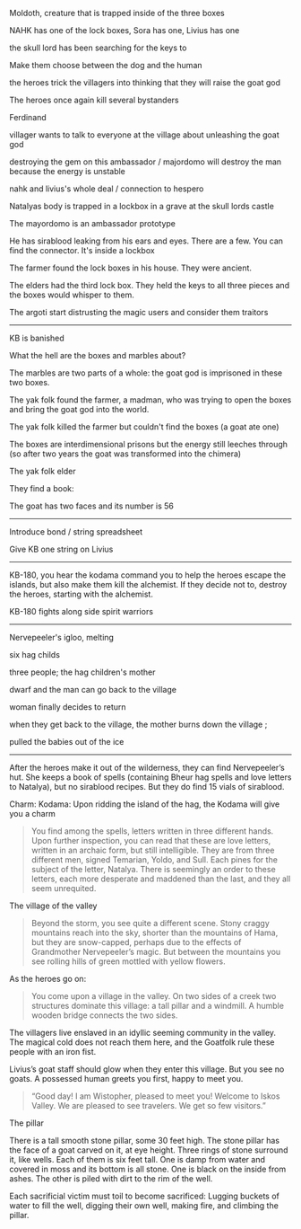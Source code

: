 Moldoth, creature that is trapped inside of the three boxes 



NAHK has one of the lock boxes, Sora has one, Livius has one 


the skull lord has been searching for the keys to 

Make them choose between the dog and the human

the heroes trick the villagers into thinking that they will raise the goat god 


The heroes once again kill several bystanders 

Ferdinand 

villager wants to talk to everyone at the village about unleashing the goat god 


destroying the gem on this ambassador / majordomo will destroy the man because the energy is unstable 

nahk  and livius's whole deal / connection to hespero 

Natalyas body is trapped in a lockbox in a grave at the skull lords castle 

The mayordomo is an ambassador prototype 

He has sirablood leaking from his ears and eyes. There are a few. You can find the connector. It's inside a lockbox 

The farmer found the lock boxes in his house. They were ancient. 

The elders had the third lock box. They held the keys to all three pieces and the boxes would whisper to them. 

The argoti start distrusting the magic users and consider them traitors 

---------

KB is banished

What the hell are the boxes and marbles about? 

The marbles are two parts of a whole: the goat god is imprisoned in these two boxes. 

The yak folk found the farmer, a madman, who was trying to open the boxes and bring the goat god into the world. 

The yak folk killed the farmer but couldn't find the boxes (a goat ate one)

The boxes are interdimensional prisons but the energy still leeches through (so after two years the goat was transformed into the chimera)

The yak folk elder 

They find a book: 

The goat has two faces and its number is 56

-----
Introduce bond / string spreadsheet

Give KB one string on Livius



----

KB-180, you hear the kodama command you to help the heroes escape the islands, but also make them kill the alchemist. If they decide not to, destroy the heroes, starting with the alchemist. 


KB-180 fights along side spirit warriors 

---


Nervepeeler's igloo, melting 

six hag childs 


three people; the hag children's mother

dwarf and the man can go back to the village

woman finally decides to return



when they get back to the village, the mother burns down the village ; 

pulled the babies out of the ice 

---

After the heroes make it out of the wilderness, they can find Nervepeeler’s hut. She keeps a book of spells (containing Bheur hag spells and love letters to Natalya), but no sirablood recipes. But they do find 15 vials of sirablood. 

Charm: Kodama: Upon ridding the island of the hag, the Kodama will give you a charm 

> You find among the spells, letters written in three different hands. Upon further inspection, you can read that these are love letters, written in an archaic form, but still intelligible. They are from three different men, signed Temarian, Yoldo, and Sull. Each pines for the subject of the letter, Natalya. There is seemingly an order to these letters, each more desperate and maddened than the last, and they all seem unrequited. 

The village of the valley

> Beyond the storm, you see quite a different scene. Stony craggy mountains reach into the sky, shorter than the mountains of Hama, but they are snow-capped, perhaps due to the effects of Grandmother Nervepeeler’s magic. But between the mountains you see rolling hills of green mottled with yellow flowers. 

As the heroes go on: 

> You come upon a village in the valley. On two sides of a creek two structures dominate this village: a tall pillar and a windmill. A humble wooden bridge connects the two sides. 

The villagers live enslaved in an idyllic seeming community in the valley. The magical cold does not reach them here, and the Goatfolk rule these people with an iron fist.



Livius’s goat staff should glow when they enter this village. But you see no goats.
A possessed human greets you first, happy to meet you. 

> “Good day! I am Wistopher, pleased to meet you! Welcome to Iskos Valley. We are pleased to see travelers. We get so few visitors.”

The pillar

There is a tall smooth stone pillar, some 30 feet high. The stone pillar has the face of a goat carved on it, at eye height. Three rings of stone surround it, like wells. Each of them is six feet tall. One is damp from water and covered in moss and its bottom is all stone. One is black on the inside from ashes. The other is piled with dirt to the rim of the well. 

Each sacrificial victim must toil to become sacrificed: Lugging buckets of water to fill the well, digging their own well, making fire, and climbing the pillar. 